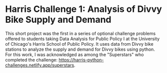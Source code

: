 # Harris Challenge 1: Analysis of Divvy Bike Supply and Demand

This short project was the first in a series of optional challenge problems offered to students taking Data Analysis for Public Policy I 
at the University of Chicago's Harris School of Public Policy. It uses data from Divvy bike stations to analyze the supply and demand 
for Divvy bikes using python. For this work, I was acknowledged as among the "Superstars" who completed the challenge: 
https://harris-python-challenges.netlify.app/superstars. 
